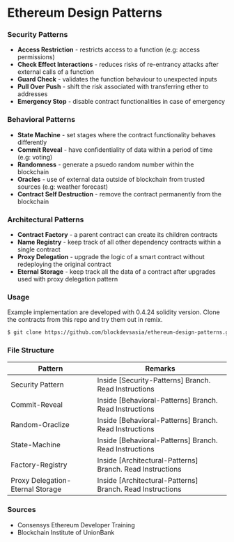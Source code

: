 # Ethereum Design Patterns


### Security Patterns

  - **Access Restriction** - restricts access to a function (e.g: access permissions)
  - **Check Effect Interactions** - reduces risks of re-entrancy attacks after external calls of a function
  - **Guard Check** - validates the function behaviour to unexpected inputs
  - **Pull Over Push** - shift the risk associated with transferring ether to addresses
  - **Emergency Stop** - disable contract functionalities in case of emergency

### Behavioral Patterns

  - **State Machine** - set stages where the contract functionality behaves differently
  - **Commit Reveal** - have confidentiality of data within a period of time (e.g: voting)
  - **Randomness** - generate a psuedo random number within the blockchain
  - **Oracles** - use of external data outside of blockchain from trusted sources (e.g: weather forecast)
  - **Contract Self Destruction** - remove the contract permanently from the blockchain

### Architectural Patterns

  - **Contract Factory** - a parent contract can create its children contracts
  - **Name Registry** - keep track of all other dependency contracts within a single contract
  - **Proxy Delegation** - upgrade the logic of a smart contract without redeploying the original contract
  - **Eternal Storage** - keep track all the data of a contract after upgrades used with proxy delegation pattern

### Usage

Example implementation are developed with 0.4.24 solidity version.
Clone the contracts from this repo and try them out in remix.

```sh
$ git clone https://github.com/blockdevsasia/ethereum-design-patterns.git
```

### File Structure

| Pattern | Remarks |
| ------ | ------ |
| Security Pattern | Inside [Security-Patterns] Branch. Read Instructions |
| Commit-Reveal | Inside [Behavioral-Patterns] Branch. Read Instructions |
| Random-Oraclize | Inside [Behavioral-Patterns] Branch. Read Instructions |
| State-Machine | Inside [Behavioral-Patterns] Branch. Read Instructions |
| Factory-Registry | Inside [Architectural-Patterns] Branch. Read Instructions |
| Proxy Delegation-Eternal Storage | Inside [Architectural-Patterns] Branch. Read Instructions |


### Sources

 - Consensys Ethereum Developer Training
 - Blockchain Institute of UnionBank

